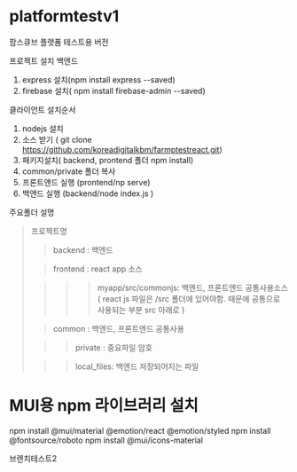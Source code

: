 # platformtestv1
 팜스큐브 플랫폼 테스트용 버전
 

프로젝트 설치
백엔드
1. express 설치(npm install express --saved)
2. firebase 설치( npm install firebase-admin --saved)

클라이언트  설치순서
 1. nodejs  설치
 4. 소스 받기 ( git clone https://github.com/koreadigitalkbm/farmptestreact.git)
 5. 패키지설치( backend, prontend 폴더 npm install)
 6. common/private 폴더 복사
 7. 프론트앤드 실행 (prontend/np serve)
 8. 백앤드 실행 (backend/node index.js )

주요폴더 설명
> 프로젝트명
> > backend : 백엔드 
> 
> > frontend : react app 소스
>
> > > > myapp/src/commonjs: 백엔드, 프론트엔드 공통사용소스 ( react js 파일은 /src 폴더에 있어야함. 때문에 공통으로 사용되는 부분 src 아래로 )
> 
> > common : 백엔드, 프론트엔드 공통사용
> 
> > > private :  중요파일 암호
> 
> > > local_files: 백엔드 저장되어지는 파일
> 

# MUI용 npm 라이브러리 설치
npm install @mui/material @emotion/react @emotion/styled
npm install @fontsource/roboto
npm install @mui/icons-material

브렌치테스트2




